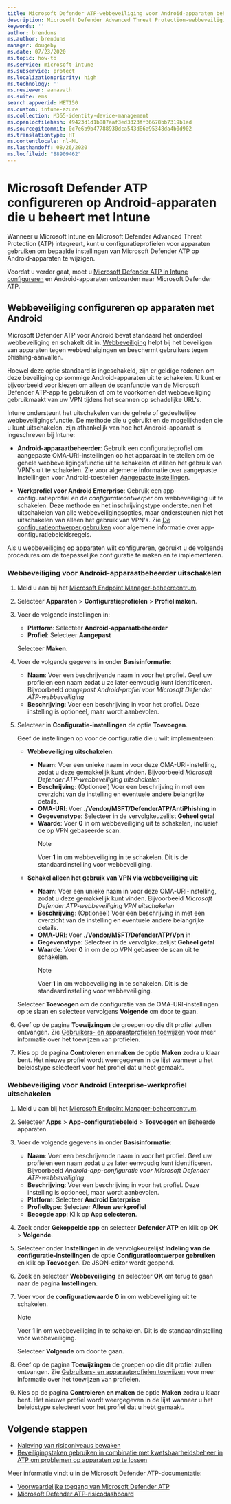 ```yaml
---
title: Microsoft Defender ATP-webbeveiliging voor Android-apparaten beheren in Microsoft Intune - Azure | Microsoft Docs
description: Microsoft Defender Advanced Threat Protection-webbeveiliging (Microsoft Defender ATP) voor Android configureren in Intune.
keywords: ''
author: brenduns
ms.author: brenduns
manager: dougeby
ms.date: 07/23/2020
ms.topic: how-to
ms.service: microsoft-intune
ms.subservice: protect
ms.localizationpriority: high
ms.technology: ''
ms.reviewer: aanavath
ms.suite: ems
search.appverid: MET150
ms.custom: intune-azure
ms.collection: M365-identity-device-management
ms.openlocfilehash: 49423d1d1b887aaf3ed3323ff36678bb7319b1ad
ms.sourcegitcommit: 0c7e6b9b47788930dca543d86a95348da4b0d902
ms.translationtype: HT
ms.contentlocale: nl-NL
ms.lasthandoff: 08/26/2020
ms.locfileid: "88909462"
---
```

# <a name="configure-microsoft-defender-atp-on-android-devices-you-manage-with-intune"></a>Microsoft Defender ATP configureren op Android-apparaten die u beheert met Intune

Wanneer u Microsoft Intune en Microsoft Defender Advanced Threat Protection (ATP) integreert, kunt u configuratieprofielen voor apparaten gebruiken om bepaalde instellingen van Microsoft Defender ATP op Android-apparaten te wijzigen.

Voordat u verder gaat, moet u [Microsoft Defender ATP in Intune configureren](../protect/advanced-threat-protection-configure.md) en Android-apparaten onboarden naar Microsoft Defender ATP.

## <a name="configure-web-protection-on-devices-that-run-android"></a>Webbeveiliging configureren op apparaten met Android

Microsoft Defender ATP voor Android bevat standaard het onderdeel webbeveiliging en schakelt dit in. [Webbeveiliging](/windows/security/threat-protection/microsoft-defender-atp/web-protection-overview) helpt bij het beveiligen van apparaten tegen webbedreigingen en beschermt gebruikers tegen phishing-aanvallen.

Hoewel deze optie standaard is ingeschakeld, zijn er geldige redenen om deze beveiliging op sommige Android-apparaten uit te schakelen. U kunt er bijvoorbeeld voor kiezen om alleen de scanfunctie van de Microsoft Defender ATP-app te gebruiken of om te voorkomen dat webbeveiliging gebruikmaakt van uw VPN tijdens het scannen op schadelijke URL's.

Intune ondersteunt het uitschakelen van de gehele of gedeeltelijke webbeveiligingsfunctie. De methode die u gebruikt en de mogelijkheden die u kunt uitschakelen, zijn afhankelijk van hoe het Android-apparaat is ingeschreven bij Intune:

- **Android-apparaatbeheerder**: Gebruik een configuratieprofiel om aangepaste OMA-URI-instellingen op het apparaat in te stellen om de gehele webbeveiligingsfunctie uit te schakelen of alleen het gebruik van VPN's uit te schakelen. Zie voor algemene informatie over aangepaste instellingen voor Android-toestellen [Aangepaste instellingen](../configuration/custom-settings-android.md).

- **Werkprofiel voor Android Enterprise**: Gebruik een app-configuratieprofiel en de *configuratieontwerper* om webbeveiliging uit te schakelen. Deze methode en het inschrijvingstype ondersteunen het uitschakelen van alle webbeveiligingsopties, maar ondersteunen niet het uitschakelen van alleen het gebruik van VPN's. Zie [De configuratieontwerper gebruiken](../apps/app-configuration-policies-use-android.md#use-the-configuration-designer) voor algemene informatie over app-configuratiebeleidsregels.

Als u webbeveiliging op apparaten wilt configureren, gebruikt u de volgende procedures om de toepasselijke configuratie te maken en te implementeren.

### <a name="disable-web-protection-for-android-device-administrator"></a>Webbeveiliging voor Android-apparaatbeheerder uitschakelen

1. Meld u aan bij het [Microsoft Endpoint Manager-beheercentrum](https://go.microsoft.com/fwlink/?linkid=2109431).

2. Selecteer **Apparaten** > **Configuratieprofielen** > **Profiel maken**.

3. Voer de volgende instellingen in:

   - **Platform**: Selecteer **Android-apparaatbeheerder**
   - **Profiel**: Selecteer **Aangepast**

   Selecteer **Maken**.

4. Voer de volgende gegevens in onder **Basisinformatie**:

   - **Naam**: Voer een beschrijvende naam in voor het profiel. Geef uw profielen een naam zodat u ze later eenvoudig kunt identificeren. Bijvoorbeeld *aangepast Android-profiel voor Microsoft Defender ATP-webbeveiliging*
   - **Beschrijving**: Voer een beschrijving in voor het profiel. Deze instelling is optioneel, maar wordt aanbevolen.

5. Selecteer in **Configuratie-instellingen** de optie **Toevoegen**.

   Geef de instellingen op voor de configuratie die u wilt implementeren:

   - **Webbeveiliging uitschakelen**:
     - **Naam**: Voer een unieke naam in voor deze OMA-URI-instelling, zodat u deze gemakkelijk kunt vinden. Bijvoorbeeld *Microsoft Defender ATP-webbeveiliging uitschakelen*
     - **Beschrijving**: (Optioneel) Voer een beschrijving in met een overzicht van de instelling en eventuele andere belangrijke details.
     - **OMA-URI**: Voer **./Vendor/MSFT/DefenderATP/AntiPhishing** in
     - **Gegevenstype**: Selecteer in de vervolgkeuzelijst **Geheel getal**
     - **Waarde**: Voer **0** in om webbeveiliging uit te schakelen, inclusief de op VPN gebaseerde scan.
       > [!NOTE]
       > Voer **1** in om webbeveiliging in te schakelen. Dit is de standaardinstelling voor webbeveiliging.

   - **Schakel alleen het gebruik van VPN via webbeveiliging uit**:
     - **Naam**: Voer een unieke naam in voor deze OMA-URI-instelling, zodat u deze gemakkelijk kunt vinden. Bijvoorbeeld *Microsoft Defender ATP-webbeveiliging VPN uitschakelen*
     - **Beschrijving**: (Optioneel) Voer een beschrijving in met een overzicht van de instelling en eventuele andere belangrijke details.
     - **OMA-URI**: Voer **./Vendor/MSFT/DefenderATP/Vpn** in
     - **Gegevenstype**: Selecteer in de vervolgkeuzelijst **Geheel getal**
     - **Waarde**: Voer **0** in om de op VPN gebaseerde scan uit te schakelen.
       > [!NOTE]
       > Voer **1** in om webbeveiliging in te schakelen. Dit is de standaardinstelling voor webbeveiliging.

   Selecteer **Toevoegen** om de configuratie van de OMA-URI-instellingen op te slaan en selecteer vervolgens **Volgende** om door te gaan.

6. Geef op de pagina **Toewijzingen** de groepen op die dit profiel zullen ontvangen. Zie [Gebruikers- en apparaatprofielen toewijzen](../configuration/device-profile-assign.md) voor meer informatie over het toewijzen van profielen.

7. Kies op de pagina **Controleren en maken** de optie **Maken** zodra u klaar bent. Het nieuwe profiel wordt weergegeven in de lijst wanneer u het beleidstype selecteert voor het profiel dat u hebt gemaakt.

### <a name="disable-web-protection-for-android-enterprise-work-profile"></a>Webbeveiliging voor Android Enterprise-werkprofiel uitschakelen

1. Meld u aan bij het [Microsoft Endpoint Manager-beheercentrum](https://go.microsoft.com/fwlink/?linkid=2109431).

2. Selecteer **Apps** > **App-configuratiebeleid** > **Toevoegen** en Beheerde apparaten.

3. Voer de volgende gegevens in onder **Basisinformatie**:

   - **Naam**: Voer een beschrijvende naam in voor het profiel. Geef uw profielen een naam zodat u ze later eenvoudig kunt identificeren. Bijvoorbeeld *Android-app-configuratie voor Microsoft Defender ATP-webbeveiliging*.
   - **Beschrijving**: Voer een beschrijving in voor het profiel. Deze instelling is optioneel, maar wordt aanbevolen.
   - **Platform**: Selecteer **Android Enterprise**
   - **Profieltype**: Selecteer **Alleen werkprofiel**
   - **Beoogde app**: Klik op **App selecteren**.

4. Zoek onder **Gekoppelde app** en selecteer **Defender ATP** en klik op **OK** > **Volgende**.

5. Selecteer onder **Instellingen** in de vervolgkeuzelijst **Indeling van de configuratie-instellingen** de optie **Configuratieontwerper gebruiken** en klik op **Toevoegen**. De JSON-editor wordt geopend.

6. Zoek en selecteer **Webbeveiliging** en selecteer **OK** om terug te gaan naar de pagina **Instellingen**.

7. Voer voor de **configuratiewaarde** **0** in om webbeveiliging uit te schakelen.

   > [!NOTE]
   > Voer **1** in om webbeveiliging in te schakelen. Dit is de standaardinstelling voor webbeveiliging.

   Selecteer **Volgende** om door te gaan.

8. Geef op de pagina **Toewijzingen** de groepen op die dit profiel zullen ontvangen. Zie [Gebruikers- en apparaatprofielen toewijzen](../configuration/device-profile-assign.md) voor meer informatie over het toewijzen van profielen.

9. Kies op de pagina **Controleren en maken** de optie **Maken** zodra u klaar bent. Het nieuwe profiel wordt weergegeven in de lijst wanneer u het beleidstype selecteert voor het profiel dat u hebt gemaakt.

## <a name="next-steps"></a>Volgende stappen

- [Naleving van risiconiveaus bewaken](../protect/advanced-threat-protection-monitor.md)
- [Beveiligingstaken gebruiken in combinatie met kwetsbaarheidsbeheer in ATP om problemen op apparaten op te lossen](../protect/atp-manage-vulnerabilities.md)

Meer informatie vindt u in de Microsoft Defender ATP-documentatie:

- [Voorwaardelijke toegang van Microsoft Defender ATP](/windows/security/threat-protection/microsoft-defender-atp/conditional-access)
- [Microsoft Defender ATP-risicodashboard](/windows/security/threat-protection/microsoft-defender-atp/security-operations-dashboard)
